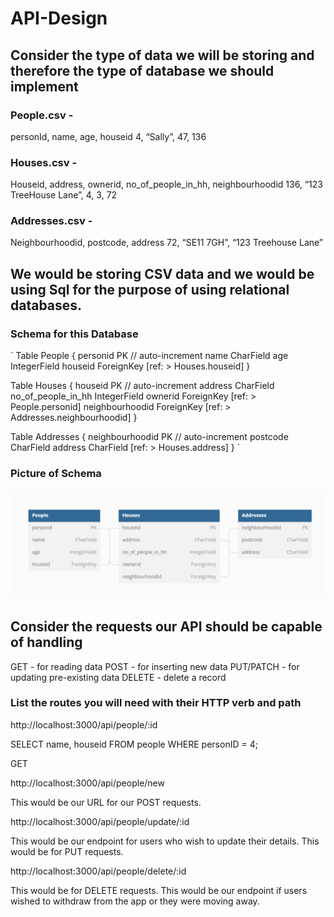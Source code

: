 # API-Design

## Consider the type of data we will be storing and therefore the type of database we should implement

### People.csv -
personId, name, age, houseid
4, “Sally”, 47, 136

### Houses.csv -
Houseid, address, ownerid, no_of_people_in_hh, neighbourhoodid
136, “123 TreeHouse Lane”, 4, 3, 72

### Addresses.csv -
Neighbourhoodid, postcode, address
72, “SE11 7GH”, “123 Treehouse Lane”

## We would be storing CSV data and we would be using Sql for the purpose of using relational databases.

### Schema for this Database
`
Table People {
 personid PK // auto-increment
 name CharField
 age IntegerField
 houseid ForeignKey [ref: > Houses.houseid]
}

Table Houses {
 houseid PK // auto-increment
 address CharField
 no_of_people_in_hh IntegerField
 ownerid ForeignKey [ref: > People.personid]
 neighbourhoodid ForeignKey [ref: > Addresses.neighbourhoodid]
}

Table Addresses {
 neighbourhoodid PK // auto-increment
 postcode CharField
 address CharField [ref: > Houses.address]
}
`

### Picture of Schema

![alt text](https://github.com/codingkompot/API-Design/blob/main/Screenshot_3.png?raw=true)

## Consider the requests our API should be capable of handling

GET - for reading data
POST - for inserting new data
PUT/PATCH - for updating pre-existing data
DELETE - delete a record

### List the routes you will need with their HTTP verb and path

http://localhost:3000/api/people/:id

SELECT name, houseid FROM people WHERE personID = 4;

GET

http://localhost:3000/api/people/new

This would be our URL for our POST requests.

http://localhost:3000/api/people/update/:id

This would be our endpoint for users who wish to update their details.
This would be for PUT requests.

http://localhost:3000/api/people/delete/:id

This would be for DELETE requests.
This would be our endpoint if users wished to withdraw from the app or they were moving away.
